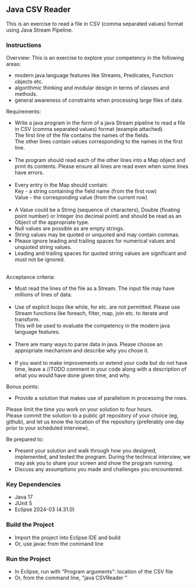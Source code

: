 ## Java CSV Reader

This is an exercise to read a file in CSV (comma separated values) format using Java Stream Pipeline.

### Instructions

Overview: This is an exercise to explore your competency in the following areas:

- modern java language features like Streams, Predicates, Function objects etc.
- algorithmic thinking and modular design in terms of classes and methods.
- general awareness of constraints when processing large files of data.

Requirements:

- Write a java program in the form of a java Stream pipeline to read a file in CSV (comma separated values) format (example attached). <br>
  The first line of the file contains the names of the fields.<br>
  The other lines contain values corresponding to the names in the first line.
<br><br>
- The program should read each of the other lines into a Map object and print its contents. Please ensure all lines are read even when some lines have errors.
<br><br>
- Every entry in the Map should contain:<br>
  Key - a string containing the field name (from the first row) <br>
  Value - the corresponding value (from the current row)
<br><br>
- A Value could be a String (sequence of characters), Double (floating point number) or Integer (no decimal point) and should be read as an Object of the appropriate type.
- Null values are possible as are empty strings.
- String values may be quoted or unquoted and may contain commas.
- Please ignore leading and trailing spaces for numerical values and unquoted string values.
- Leading and trailing spaces for quoted string values are significant and must not be ignored.
<br><br>

Acceptance criteria:

- Must read the lines of the file as a Stream. The input file may have millions of lines of data.
<br><br>
- Use of explicit loops like while, for etc. are not permitted. Please use Stream functions like foreach, filter, map, join etc. to iterate and transform.<br>
  This will be used to evaluate the competency in the modern java language features.
<br><br>
- There are many ways to parse data in java. Please choose an appropriate mechanism and describe why you chose it.
<br><br>
- If you want to make improvements or extend your code but do not have time, leave a //TODO comment in your code along with a description of what you would have done given time, and why.

Bonus points:

- Provide a solution that makes use of parallelism in processing the rows.

Please limit the time you work on your solution to four hours.<br>
Please commit the solution to a public git repository of your choice (eg, github), and let us know the location of the repository (preferably one day prior to your scheduled interview).

Be prepared to:

- Present your solution and walk through how you designed, implemented, and tested the program. During the technical interview, we may ask you to share your screen and show the program running.
- Discuss any assumptions you made and challenges you encountered.

### Key Dependencies

- Java 17
- JUnit 5
- Eclipse 2024-03 (4.31.0)

### Build the Project

- Import the project into Eclipse IDE and build
- Or, use javac from the command line

### Run the Project

- In Eclipse, run with "Program arguments": location of the CSV file
- Or, from the command line, "java CSVReader <location of the CSV file>"
